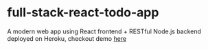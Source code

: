 # full-stack-react-todo-app

A modern web app using React frontend + RESTful Node.js backend deployed on Heroku, checkout demo [here](https://obscure-lake-38104.herokuapp.com/)
